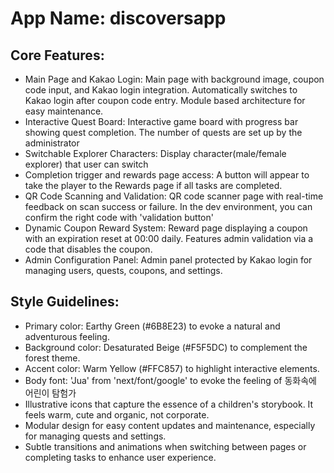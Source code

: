 # **App Name**: discoversapp

## Core Features:

- Main Page and Kakao Login: Main page with background image, coupon code input, and Kakao login integration. Automatically switches to Kakao login after coupon code entry. Module based architecture for easy maintenance.
- Interactive Quest Board: Interactive game board with progress bar showing quest completion. The number of quests are set up by the administrator
- Switchable Explorer Characters: Display character(male/female explorer) that user can switch
- Completion trigger and rewards page access: A button will appear to take the player to the Rewards page if all tasks are completed.
- QR Code Scanning and Validation: QR code scanner page with real-time feedback on scan success or failure. In the dev environment, you can confirm the right code with 'validation button'
- Dynamic Coupon Reward System: Reward page displaying a coupon with an expiration reset at 00:00 daily. Features admin validation via a code that disables the coupon.
- Admin Configuration Panel: Admin panel protected by Kakao login for managing users, quests, coupons, and settings.

## Style Guidelines:

- Primary color: Earthy Green (#6B8E23) to evoke a natural and adventurous feeling.
- Background color: Desaturated Beige (#F5F5DC) to complement the forest theme.
- Accent color: Warm Yellow (#FFC857) to highlight interactive elements.
- Body font: 'Jua' from 'next/font/google' to evoke the feeling of 동화속에 어린이 탐험가
- Illustrative icons that capture the essence of a children's storybook. It feels warm, cute and organic, not corporate.
- Modular design for easy content updates and maintenance, especially for managing quests and settings.
- Subtle transitions and animations when switching between pages or completing tasks to enhance user experience.